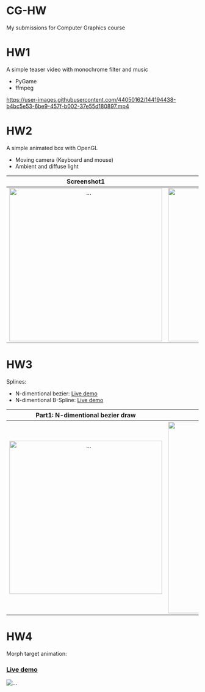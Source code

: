 CG-HW
=====

My submissions for Computer Graphics course

HW1
===

A simple teaser video with monochrome filter and music

*   PyGame
*   ffmpeg

https://user-images.githubusercontent.com/44050162/144194438-b4bc5e53-6be9-457f-b002-37e55d180897.mp4

HW2
===

A simple animated box with OpenGL

*   Moving camera (Keyboard and mouse)
*   Ambient and diffuse light

| Screenshot1 | Screenshot2 |
|:-------------------------:|:-------------------------:|
| <img src="https://danialerfanian.github.io/CG-HW/HW2/screenshots/1.png?raw=true" alt="..." width="400px" height="400px" title="Screenshot1"> | <img src="https://danialerfanian.github.io/CG-HW/HW2/screenshots/2.png?raw=true" alt="..." width="400px" height="400px" title="Screenshot2"> |

HW3
===

Splines:

*  N-dimentional bezier: [Live demo](https://danialerfanian.github.io/CG-HW/HW3/Part1/)
*  N-dimentional B-Spline: [Live demo](https://danialerfanian.github.io/CG-HW/HW3/Part2/)


| Part1: N-dimentional bezier draw | Part2: N-dimentional B-Spline draw |
|:-------------------------:|:-------------------------:|
| <img src="https://danialerfanian.github.io/CG-HW/HW3/Part1/screenshots/part1-bezier.png" alt="..." width="400px" title="Screenshot1"> | <img src="https://danialerfanian.github.io/CG-HW/HW3/Part2/screenshots/part2-BSpline.png" alt="..." width="500px" title="Screenshot2"> |

HW4
===

Morph target animation:


### [Live demo](https://danialerfanian.github.io/CG-HW/HW4/)
![...](https://danialerfanian.github.io//CG-HW/HW4/images/Screenshot.png "Screenshot")

